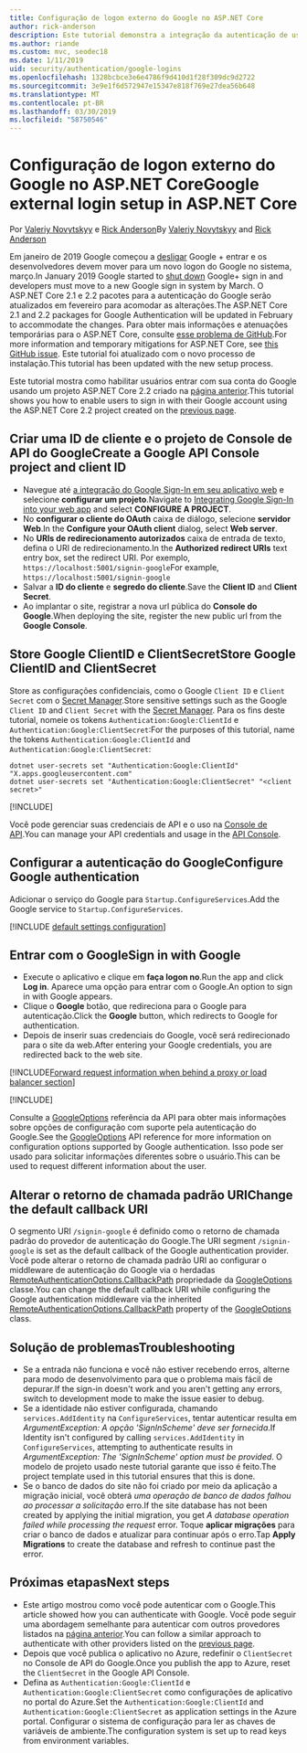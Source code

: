 ```yaml
---
title: Configuração de logon externo do Google no ASP.NET Core
author: rick-anderson
description: Este tutorial demonstra a integração da autenticação de usuário de conta do Google em um aplicativo ASP.NET Core existente.
ms.author: riande
ms.custom: mvc, seodec18
ms.date: 1/11/2019
uid: security/authentication/google-logins
ms.openlocfilehash: 1328bcbce3e6e4786f9d410d1f28f309dc9d2722
ms.sourcegitcommit: 3e9e1f6d572947e15347e818f769e27dea56b648
ms.translationtype: MT
ms.contentlocale: pt-BR
ms.lasthandoff: 03/30/2019
ms.locfileid: "58750546"
---
```

# <a name="google-external-login-setup-in-aspnet-core"></a><span data-ttu-id="90f54-103">Configuração de logon externo do Google no ASP.NET Core</span><span class="sxs-lookup"><span data-stu-id="90f54-103">Google external login setup in ASP.NET Core</span></span>

<span data-ttu-id="90f54-104">Por [Valeriy Novytskyy](https://github.com/01binary) e [Rick Anderson](https://twitter.com/RickAndMSFT)</span><span class="sxs-lookup"><span data-stu-id="90f54-104">By [Valeriy Novytskyy](https://github.com/01binary) and [Rick Anderson](https://twitter.com/RickAndMSFT)</span></span>

<span data-ttu-id="90f54-105">Em janeiro de 2019 Google começou a [desligar](https://developers.google.com/+/api-shutdown) Google + entrar e os desenvolvedores devem mover para um novo logon do Google no sistema, março.</span><span class="sxs-lookup"><span data-stu-id="90f54-105">In January 2019 Google started to [shut down](https://developers.google.com/+/api-shutdown) Google+ sign in and developers must move to a new Google sign in system by March.</span></span> <span data-ttu-id="90f54-106">O ASP.NET Core 2.1 e 2.2 pacotes para a autenticação do Google serão atualizados em fevereiro para acomodar as alterações.</span><span class="sxs-lookup"><span data-stu-id="90f54-106">The ASP.NET Core 2.1 and 2.2 packages for Google Authentication will be updated in February to accommodate the changes.</span></span> <span data-ttu-id="90f54-107">Para obter mais informações e atenuações temporárias para o ASP.NET Core, consulte [esse problema de GitHub](https://github.com/aspnet/AspNetCore/issues/6486).</span><span class="sxs-lookup"><span data-stu-id="90f54-107">For more information and temporary mitigations for ASP.NET Core, see [this GitHub issue](https://github.com/aspnet/AspNetCore/issues/6486).</span></span> <span data-ttu-id="90f54-108">Este tutorial foi atualizado com o novo processo de instalação.</span><span class="sxs-lookup"><span data-stu-id="90f54-108">This tutorial has been updated with the new setup process.</span></span>

<span data-ttu-id="90f54-109">Este tutorial mostra como habilitar usuários entrar com sua conta do Google usando um projeto ASP.NET Core 2.2 criado na [página anterior](xref:security/authentication/social/index).</span><span class="sxs-lookup"><span data-stu-id="90f54-109">This tutorial shows you how to enable users to sign in with their Google account using the ASP.NET Core 2.2 project created on the [previous page](xref:security/authentication/social/index).</span></span>

## <a name="create-a-google-api-console-project-and-client-id"></a><span data-ttu-id="90f54-110">Criar uma ID de cliente e o projeto de Console de API do Google</span><span class="sxs-lookup"><span data-stu-id="90f54-110">Create a Google API Console project and client ID</span></span>

* <span data-ttu-id="90f54-111">Navegue até [a integração do Google Sign-In em seu aplicativo web](https://developers.google.com/identity/sign-in/web/devconsole-project) e selecione **configurar um projeto**.</span><span class="sxs-lookup"><span data-stu-id="90f54-111">Navigate to [Integrating Google Sign-In into your web app](https://developers.google.com/identity/sign-in/web/devconsole-project) and select **CONFIGURE A PROJECT**.</span></span>
* <span data-ttu-id="90f54-112">No **configurar o cliente do OAuth** caixa de diálogo, selecione **servidor Web**.</span><span class="sxs-lookup"><span data-stu-id="90f54-112">In the **Configure your OAuth client** dialog, select **Web server**.</span></span>
* <span data-ttu-id="90f54-113">No **URIs de redirecionamento autorizados** caixa de entrada de texto, defina o URI de redirecionamento.</span><span class="sxs-lookup"><span data-stu-id="90f54-113">In the **Authorized redirect URIs** text entry box, set the redirect URI.</span></span> <span data-ttu-id="90f54-114">Por exemplo, `https://localhost:5001/signin-google`</span><span class="sxs-lookup"><span data-stu-id="90f54-114">For example, `https://localhost:5001/signin-google`</span></span>
* <span data-ttu-id="90f54-115">Salvar a **ID do cliente** e **segredo do cliente**.</span><span class="sxs-lookup"><span data-stu-id="90f54-115">Save the **Client ID** and **Client Secret**.</span></span>
* <span data-ttu-id="90f54-116">Ao implantar o site, registrar a nova url pública do **Console do Google**.</span><span class="sxs-lookup"><span data-stu-id="90f54-116">When deploying the site, register the new public url from the **Google Console**.</span></span>

## <a name="store-google-clientid-and-clientsecret"></a><span data-ttu-id="90f54-117">Store Google ClientID e ClientSecret</span><span class="sxs-lookup"><span data-stu-id="90f54-117">Store Google ClientID and ClientSecret</span></span>

<span data-ttu-id="90f54-118">Store as configurações confidenciais, como o Google `Client ID` e `Client Secret` com o [Secret Manager](xref:security/app-secrets).</span><span class="sxs-lookup"><span data-stu-id="90f54-118">Store sensitive settings such as the Google `Client ID` and `Client Secret` with the [Secret Manager](xref:security/app-secrets).</span></span> <span data-ttu-id="90f54-119">Para os fins deste tutorial, nomeie os tokens `Authentication:Google:ClientId` e `Authentication:Google:ClientSecret`:</span><span class="sxs-lookup"><span data-stu-id="90f54-119">For the purposes of this tutorial, name the tokens `Authentication:Google:ClientId` and `Authentication:Google:ClientSecret`:</span></span>

```console
dotnet user-secrets set "Authentication:Google:ClientId" "X.apps.googleusercontent.com"
dotnet user-secrets set "Authentication:Google:ClientSecret" "<client secret>"
```

[!INCLUDE[](~/includes/environmentVarableColon.md)]

<span data-ttu-id="90f54-120">Você pode gerenciar suas credenciais de API e o uso na [Console de API](https://console.developers.google.com/apis/dashboard).</span><span class="sxs-lookup"><span data-stu-id="90f54-120">You can manage your API credentials and usage in the [API Console](https://console.developers.google.com/apis/dashboard).</span></span>

## <a name="configure-google-authentication"></a><span data-ttu-id="90f54-121">Configurar a autenticação do Google</span><span class="sxs-lookup"><span data-stu-id="90f54-121">Configure Google authentication</span></span>

<span data-ttu-id="90f54-122">Adicionar o serviço do Google para `Startup.ConfigureServices`.</span><span class="sxs-lookup"><span data-stu-id="90f54-122">Add the Google service to `Startup.ConfigureServices`.</span></span>

[!INCLUDE [default settings configuration](includes/default-settings2-2.md)]

## <a name="sign-in-with-google"></a><span data-ttu-id="90f54-123">Entrar com o Google</span><span class="sxs-lookup"><span data-stu-id="90f54-123">Sign in with Google</span></span>

* <span data-ttu-id="90f54-124">Execute o aplicativo e clique em **faça logon no**.</span><span class="sxs-lookup"><span data-stu-id="90f54-124">Run the app and click **Log in**.</span></span> <span data-ttu-id="90f54-125">Aparece uma opção para entrar com o Google.</span><span class="sxs-lookup"><span data-stu-id="90f54-125">An option to sign in with Google appears.</span></span>
* <span data-ttu-id="90f54-126">Clique o **Google** botão, que redireciona para o Google para autenticação.</span><span class="sxs-lookup"><span data-stu-id="90f54-126">Click the **Google** button, which redirects to Google for authentication.</span></span>
* <span data-ttu-id="90f54-127">Depois de inserir suas credenciais do Google, você será redirecionado para o site da web.</span><span class="sxs-lookup"><span data-stu-id="90f54-127">After entering your Google credentials, you are redirected back to the web site.</span></span>

[!INCLUDE[Forward request information when behind a proxy or load balancer section](includes/forwarded-headers-middleware.md)]

[!INCLUDE[](includes/chain-auth-providers.md)]

<span data-ttu-id="90f54-128">Consulte a [GoogleOptions](/dotnet/api/microsoft.aspnetcore.authentication.google.googleoptions) referência da API para obter mais informações sobre opções de configuração com suporte pela autenticação do Google.</span><span class="sxs-lookup"><span data-stu-id="90f54-128">See the [GoogleOptions](/dotnet/api/microsoft.aspnetcore.authentication.google.googleoptions) API reference for more information on configuration options supported by Google authentication.</span></span> <span data-ttu-id="90f54-129">Isso pode ser usado para solicitar informações diferentes sobre o usuário.</span><span class="sxs-lookup"><span data-stu-id="90f54-129">This can be used to request different information about the user.</span></span>

## <a name="change-the-default-callback-uri"></a><span data-ttu-id="90f54-130">Alterar o retorno de chamada padrão URI</span><span class="sxs-lookup"><span data-stu-id="90f54-130">Change the default callback URI</span></span>

<span data-ttu-id="90f54-131">O segmento URI `/signin-google` é definido como o retorno de chamada padrão do provedor de autenticação do Google.</span><span class="sxs-lookup"><span data-stu-id="90f54-131">The URI segment `/signin-google` is set as the default callback of the Google authentication provider.</span></span> <span data-ttu-id="90f54-132">Você pode alterar o retorno de chamada padrão URI ao configurar o middleware de autenticação do Google via o herdadas [RemoteAuthenticationOptions.CallbackPath](/dotnet/api/microsoft.aspnetcore.authentication.remoteauthenticationoptions.callbackpath) propriedade da [GoogleOptions](/dotnet/api/microsoft.aspnetcore.authentication.google.googleoptions) classe.</span><span class="sxs-lookup"><span data-stu-id="90f54-132">You can change the default callback URI while configuring the Google authentication middleware via the inherited [RemoteAuthenticationOptions.CallbackPath](/dotnet/api/microsoft.aspnetcore.authentication.remoteauthenticationoptions.callbackpath) property of the [GoogleOptions](/dotnet/api/microsoft.aspnetcore.authentication.google.googleoptions) class.</span></span>

## <a name="troubleshooting"></a><span data-ttu-id="90f54-133">Solução de problemas</span><span class="sxs-lookup"><span data-stu-id="90f54-133">Troubleshooting</span></span>

* <span data-ttu-id="90f54-134">Se a entrada não funciona e você não estiver recebendo erros, alterne para modo de desenvolvimento para que o problema mais fácil de depurar.</span><span class="sxs-lookup"><span data-stu-id="90f54-134">If the sign-in doesn't work and you aren't getting any errors, switch to development mode to make the issue easier to debug.</span></span>
* <span data-ttu-id="90f54-135">Se a identidade não estiver configurada, chamando `services.AddIdentity` na `ConfigureServices`, tentar autenticar resulta em *ArgumentException: A opção 'SignInScheme' deve ser fornecida*.</span><span class="sxs-lookup"><span data-stu-id="90f54-135">If Identity isn't configured by calling `services.AddIdentity` in `ConfigureServices`, attempting to authenticate results in *ArgumentException: The 'SignInScheme' option must be provided*.</span></span> <span data-ttu-id="90f54-136">O modelo de projeto usado neste tutorial garante que isso é feito.</span><span class="sxs-lookup"><span data-stu-id="90f54-136">The project template used in this tutorial ensures that this is done.</span></span>
* <span data-ttu-id="90f54-137">Se o banco de dados do site não foi criado por meio da aplicação a migração inicial, você obterá *uma operação de banco de dados falhou ao processar a solicitação* erro.</span><span class="sxs-lookup"><span data-stu-id="90f54-137">If the site database has not been created by applying the initial migration, you get *A database operation failed while processing the request* error.</span></span> <span data-ttu-id="90f54-138">Toque **aplicar migrações** para criar o banco de dados e atualizar para continuar após o erro.</span><span class="sxs-lookup"><span data-stu-id="90f54-138">Tap **Apply Migrations** to create the database and refresh to continue past the error.</span></span>

## <a name="next-steps"></a><span data-ttu-id="90f54-139">Próximas etapas</span><span class="sxs-lookup"><span data-stu-id="90f54-139">Next steps</span></span>

* <span data-ttu-id="90f54-140">Este artigo mostrou como você pode autenticar com o Google.</span><span class="sxs-lookup"><span data-stu-id="90f54-140">This article showed how you can authenticate with Google.</span></span> <span data-ttu-id="90f54-141">Você pode seguir uma abordagem semelhante para autenticar com outros provedores listados na [página anterior](xref:security/authentication/social/index).</span><span class="sxs-lookup"><span data-stu-id="90f54-141">You can follow a similar approach to authenticate with other providers listed on the [previous page](xref:security/authentication/social/index).</span></span>
* <span data-ttu-id="90f54-142">Depois que você publica o aplicativo no Azure, redefinir o `ClientSecret` no Console de API do Google.</span><span class="sxs-lookup"><span data-stu-id="90f54-142">Once you publish the app to Azure, reset the `ClientSecret` in the Google API Console.</span></span>
* <span data-ttu-id="90f54-143">Defina as `Authentication:Google:ClientId` e `Authentication:Google:ClientSecret` como configurações de aplicativo no portal do Azure.</span><span class="sxs-lookup"><span data-stu-id="90f54-143">Set the `Authentication:Google:ClientId` and `Authentication:Google:ClientSecret` as application settings in the Azure portal.</span></span> <span data-ttu-id="90f54-144">Configurar o sistema de configuração para ler as chaves de variáveis de ambiente.</span><span class="sxs-lookup"><span data-stu-id="90f54-144">The configuration system is set up to read keys from environment variables.</span></span>
